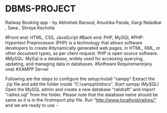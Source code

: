 # DBMS-PROJECT
Railway Booking app - by Abhishek Bansod, Anushka Panda, Gargi Naladkar , Sana , Shreya Kacholia 

#Front end: HTML, CSS, JavaScript #Back end: PHP, MySQL #PHP: Hypertext Preprocessor (PHP) is a technology that allows software developers to create #dynamically generated web pages, in HTML, XML, or other document types, as per client request. PHP is open source software. #MySQL: MySql is a database, widely used for accessing querying, updating, and managing data in databases. #Software Requirement(any one) #XAMPP Server

Following are the steps to configure the setup:Install “xampp” Extract the .zip file and add the folder inside “C:\xampp\htdocs”. Start xampp (MySQL) Open the MySQL admin and create a new database “ralidraft” and import “railres.sql” from the folder. Please note that the database name should be same as it is in the firstimport.php file. Run “http://www.localhost/railres/” and we are ready to use -
